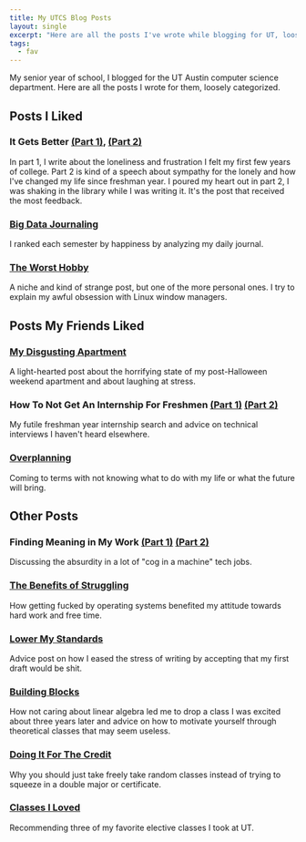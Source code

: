 ```yaml
---
title: My UTCS Blog Posts
layout: single
excerpt: "Here are all the posts I've wrote while blogging for UT, loosely categorized."
tags:
  - fav
---
```


My senior year of school, I blogged for the UT Austin computer science department. Here are all the posts I wrote for them, loosely categorized.

## Posts I Liked

### It Gets Better [(Part 1)](https://www.cs.utexas.edu/blog/it-gets-better-part-1), [(Part 2)](https://www.cs.utexas.edu/blog/it-gets-better-part-2)

In part 1, I write about the loneliness and frustration I felt my first few years of college. Part 2 is kind of a speech about sympathy for the lonely and how I've changed my life since freshman year. I poured my heart out in part 2, I was shaking in the library while I was writing it. It's the post that received the most feedback. 

### [Big Data Journaling](https://www.cs.utexas.edu/blog/big-data-journaling)

I ranked each semester by happiness by analyzing my daily journal. 

### [The Worst Hobby](https://www.cs.utexas.edu/blog/worst-hobby)

A niche and kind of strange post, but one of the more personal ones. I try to explain my awful obsession with Linux window managers.


## Posts My Friends Liked

### [My Disgusting Apartment](https://www.cs.utexas.edu/blog/my-disgusting-apartment)

A light-hearted post about the horrifying state of my post-Halloween weekend apartment and about laughing at stress.

### How To Not Get An Internship For Freshmen [(Part 1)](https://www.cs.utexas.edu/blog/how-not-get-internship-freshman) [(Part 2)](https://www.cs.utexas.edu/blog/how-not-get-internship-freshman-part-2)

My futile freshman year internship search and advice on technical interviews I haven't heard elsewhere. 

### [Overplanning](https://www.cs.utexas.edu/blog/overplanning)

Coming to terms with not knowing what to do with my life or what the future will bring.



## Other Posts

### Finding Meaning in My Work [(Part 1)](https://www.cs.utexas.edu/blog/finding-meaning-my-work-part-1) [(Part 2)](https://www.cs.utexas.edu/blog/finding-meaning-my-work-part-2)

Discussing the absurdity in a lot of "cog in a machine" tech jobs. 

### [The Benefits of Struggling](https://www.cs.utexas.edu/blog/benefits-struggling)

How getting fucked by operating systems benefited my attitude towards hard work and free time.

### [Lower My Standards](https://www.cs.utexas.edu/blog/lowering-my-standards)

Advice post on how I eased the stress of writing by accepting that my first draft would be shit. 

### [Building Blocks](https://www.cs.utexas.edu/blog/building-blocks)

How not caring about linear algebra led me to drop a class I was excited about three years later and advice on how to motivate yourself through theoretical classes that may seem useless. 

### [Doing It For The Credit](https://www.cs.utexas.edu/blog/doing-it-credit)

Why you should just take freely take random classes instead of trying to squeeze in a double major or certificate.

### [Classes I Loved](https://www.cs.utexas.edu/blog/classes-i-loved)

Recommending three of my favorite elective classes I took at UT.



